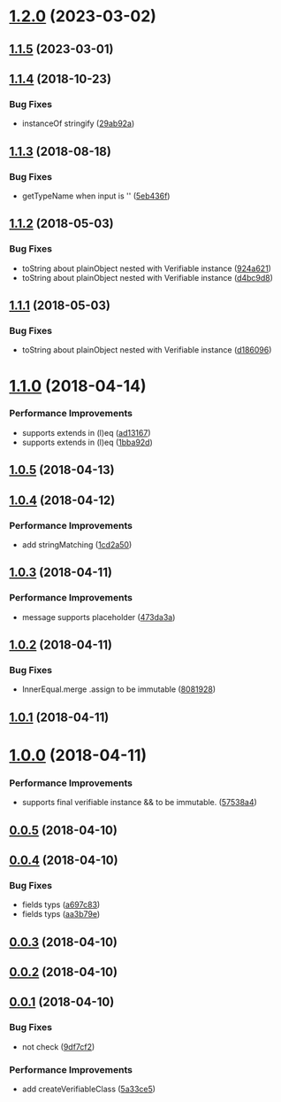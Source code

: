 <a name="1.2.0"></a>
# [1.2.0](https://github.com/imcuttle/walli/compare/v1.1.5...v1.2.0) (2023-03-02)



<a name="1.1.5"></a>
## [1.1.5](https://github.com/imcuttle/walli/compare/v1.1.4...v1.1.5) (2023-03-01)



<a name="1.1.4"></a>
## [1.1.4](https://github.com/imcuttle/walli/compare/v1.1.3...v1.1.4) (2018-10-23)


### Bug Fixes

* instanceOf stringify ([29ab92a](https://github.com/imcuttle/walli/commit/29ab92a))



<a name="1.1.3"></a>
## [1.1.3](https://github.com/imcuttle/walli/compare/v1.1.2...v1.1.3) (2018-08-18)


### Bug Fixes

* getTypeName when input is '' ([5eb436f](https://github.com/imcuttle/walli/commit/5eb436f))



<a name="1.1.2"></a>
## [1.1.2](https://github.com/imcuttle/walli/compare/v1.1.1...v1.1.2) (2018-05-03)


### Bug Fixes

* toString about plainObject nested with Verifiable instance ([924a621](https://github.com/imcuttle/walli/commit/924a621))
* toString about plainObject nested with Verifiable instance ([d4bc9d8](https://github.com/imcuttle/walli/commit/d4bc9d8))



<a name="1.1.1"></a>
## [1.1.1](https://github.com/imcuttle/walli/compare/v1.1.0...v1.1.1) (2018-05-03)


### Bug Fixes

* toString about plainObject nested with Verifiable instance ([d186096](https://github.com/imcuttle/walli/commit/d186096))



<a name="1.1.0"></a>
# [1.1.0](https://github.com/imcuttle/walli/compare/v1.0.5...v1.1.0) (2018-04-14)


### Performance Improvements

* supports extends in (l)eq ([ad13167](https://github.com/imcuttle/walli/commit/ad13167))
* supports extends in (l)eq ([1bba92d](https://github.com/imcuttle/walli/commit/1bba92d))



<a name="1.0.5"></a>
## [1.0.5](https://github.com/imcuttle/walli/compare/v1.0.4...v1.0.5) (2018-04-13)



<a name="1.0.4"></a>
## [1.0.4](https://github.com/imcuttle/walli/compare/v1.0.3...v1.0.4) (2018-04-12)


### Performance Improvements

* add stringMatching ([1cd2a50](https://github.com/imcuttle/walli/commit/1cd2a50))



<a name="1.0.3"></a>
## [1.0.3](https://github.com/imcuttle/walli/compare/v1.0.2...v1.0.3) (2018-04-11)


### Performance Improvements

* message supports placeholder ([473da3a](https://github.com/imcuttle/walli/commit/473da3a))



<a name="1.0.2"></a>
## [1.0.2](https://github.com/imcuttle/walli/compare/v1.0.1...v1.0.2) (2018-04-11)


### Bug Fixes

* InnerEqual.merge .assign to be immutable ([8081928](https://github.com/imcuttle/walli/commit/8081928))



<a name="1.0.1"></a>
## [1.0.1](https://github.com/imcuttle/walli/compare/v1.0.0...v1.0.1) (2018-04-11)



<a name="1.0.0"></a>
# [1.0.0](https://github.com/imcuttle/walli/compare/v0.0.5...v1.0.0) (2018-04-11)


### Performance Improvements

* supports final verifiable instance && to be immutable. ([57538a4](https://github.com/imcuttle/walli/commit/57538a4))



<a name="0.0.5"></a>
## [0.0.5](https://github.com/imcuttle/walli/compare/v0.0.4...v0.0.5) (2018-04-10)



<a name="0.0.4"></a>
## [0.0.4](https://github.com/imcuttle/walli/compare/v0.0.3...v0.0.4) (2018-04-10)


### Bug Fixes

* fields typs ([a697c83](https://github.com/imcuttle/walli/commit/a697c83))
* fields typs ([aa3b79e](https://github.com/imcuttle/walli/commit/aa3b79e))



<a name="0.0.3"></a>
## [0.0.3](https://github.com/imcuttle/walli/compare/v0.0.2...v0.0.3) (2018-04-10)



<a name="0.0.2"></a>
## [0.0.2](https://github.com/imcuttle/walli/compare/v0.0.1...v0.0.2) (2018-04-10)



<a name="0.0.1"></a>
## [0.0.1](https://github.com/imcuttle/walli/compare/9df7cf2...v0.0.1) (2018-04-10)


### Bug Fixes

* not check ([9df7cf2](https://github.com/imcuttle/walli/commit/9df7cf2))


### Performance Improvements

* add createVerifiableClass ([5a33ce5](https://github.com/imcuttle/walli/commit/5a33ce5))



